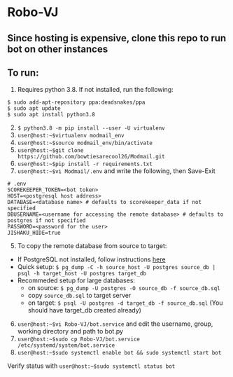 # Robo-VJ

## Since hosting is expensive, clone this repo to run bot on other instances

## To run:
1. Requires python 3.8. If not installed, run the following:
```
$ sudo add-apt-repository ppa:deadsnakes/ppa
$ sudo apt update
$ sudo apt install python3.8
```
2. `$ python3.8 -m pip install --user -U virtualenv`
3. `user@host:~$virtualenv modmail_env`
4. `user@host:~$source modmail_env/bin/activate`
5. `user@host:~$git clone https://github.com/bowtiesarecool26/Modmail.git`
6. `user@host:~$pip install -r requirements.txt`
4. `user@host:~$vi Modmail/.env` and write the following, then Save-Exit
  ```
  # .env
  SCOREKEEPER_TOKEN=<bot token>
  HOST=<postgresql host address>
  DATABASE=<database name> # defaults to scorekeeper_data if not specified
  DBUSERNAME=<username for accessing the remote database> # defaults to postgres if not specified
  PASSWORD=<password for the user>
  JISHAKU_HIDE=true
  ```
5. To copy the remote database from source to target:
  - If PostgreSQL not installed, follow instructions [here](https://www.postgresql.org/download/linux/ubuntu/)
  - Quick setup: `$ pg_dump -C -h source_host -U postgres source_db | psql -h target_host -U postgres target_db`
  - Recommeded setup for large databases:
    - on source: `$ pg_dump -U postgres -O source_db -f source_db.sql`
    - copy `source_db.sql` to target server
    - on target: `$ psql -U postgres -d target_db -f source_db.sql` (You should have target_db created already)
    
6. `user@host:~$vi Robo-VJ/bot.service` and edit the username, group, working directory and path to bot.py
7. `user@host:~$sudo cp Robo-VJ/bot.service /etc/systemd/system/bot.service`
8. `user@host:~$sudo systemctl enable bot && sudo systemctl start bot`

Verify status with `user@host:~$sudo systemctl status bot`

